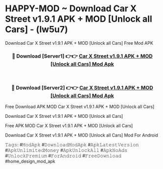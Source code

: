 # HAPPY-MOD ~ Download Car X Street v1.9.1 APK + MOD [Unlock all Cars] - (lw5u7)
Download Car X Street v1.9.1 APK + MOD [Unlock all Cars] Free Mod APK

<div align="center">
<h3>🔴 Download [Server1] 👉👉 <a href="https://apk-comot.site?title=Car_X_Street_v1.9.1_APK_+_MOD_[Unlock_all_Cars]">Car X Street v1.9.1 APK + MOD [Unlock all Cars] Mod Apk</a></h3><br>

<h3>🔴 Download [Server2] 👉👉 <a href="https://apk-comot.site?title=Car_X_Street_v1.9.1_APK_+_MOD_[Unlock_all_Cars]">Car X Street v1.9.1 APK + MOD [Unlock all Cars] Mod Apk</a></h3>
</div>


Free Download APK MOD Car X Street v1.9.1 APK + MOD [Unlock all Cars]

Download Car X Street v1.9.1 APK + MOD [Unlock all Cars] 

Free APK MOD Car X Street v1.9.1 APK + MOD [Unlock all Cars] 

Download Car X Street v1.9.1 APK + MOD [Unlock all Cars] Mod For Android

𝚃𝚊𝚐𝚜: #𝙼𝚘𝚍𝙰𝚙𝚔 #𝙳𝚘𝚠𝚗𝚕𝚘𝚊𝚍𝙼𝚘𝚍𝙰𝚙𝚔 #𝙰𝚙𝚔𝙻𝚊𝚝𝚎𝚜𝚝𝚅𝚎𝚛𝚜𝚒𝚘𝚗 #𝙰𝚙𝚔𝚄𝚗𝚕𝚒𝚖𝚒𝚝𝚎𝚍𝙼𝚘𝚗𝚎𝚢 #𝙰𝚙𝚔𝚄𝚗𝚕𝚘𝚌𝚔𝙰𝚕𝚕 #𝙰𝚙𝚔𝙽𝚘𝙰𝚍𝚜 #𝚄𝚗𝚕𝚘𝚌𝚔𝙿𝚛𝚎𝚖𝚒𝚞𝚖 #𝙵𝚘𝚛𝙰𝚗𝚍𝚛𝚘𝚒𝚍 #𝙵𝚛𝚎𝚎𝙳𝚘𝚠𝚗𝚕𝚘𝚊𝚍 #home_design_mod_apk